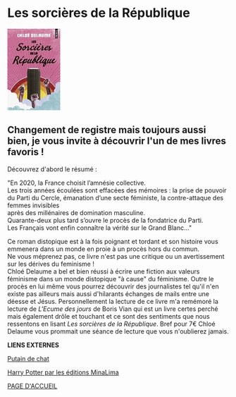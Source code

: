 # Les sorcières de la République 

![image](images/LesSorcieres.jpg)

## Changement de registre mais toujours aussi bien, je vous invite à découvrir l'un de mes livres favoris !

Découvrez d'abord le résumé : 

"En 2020, la France choisit l’amnésie collective.  
Les trois années écoulées sont effacées des mémoires : la prise de pouvoir  
du Parti du Cercle, émanation d’une secte féministe, la contre-attaque des femmes invisibles  
après des millénaires de domination masculine.  
Quarante-deux plus tard s’ouvre le procès de la fondatrice du Parti.  
Les Français vont enfin connaître la vérité sur le Grand Blanc…"  

Ce roman distopique est à la fois poignant et tordant et son histoire vous emmenera dans un monde en proie à un procès hors du commun.  
Ne vous méprenez pas, ce livre n'est pas une critique ou un avertissement sur les dérives du feminisme !  
Chloé Delaume a bel et bien réussi à écrire une fiction aux valeurs féminisme dans un monde distopique "à cause" du féminisme. 
Outre le procès en lui même vous pourrez découvrir des journalistes tel qu'il n'en existe pas ailleurs mais aussi d'hilarants échanges de mails entre une déesse et Jésus. 
Personnellement la lecture de ce livre m'a remémoré la lecture de *L'Ecume des jours* de Boris Vian qui est un livre certes perché mais également drôle et touchant et ce sont des sentiments que nous ressentons en lisant *Les sorcières de la République*.
Bref pour 7€ Chloé Delaume vous prommait une séance de lecture que vous n'oublierez jamais.  


**LIENS EXTERNES**

[Putain de chat](livre1.md)

[Harry Potter par les éditions MinaLima](livre3.md)

[PAGE D'ACCUEIL](index.md)
